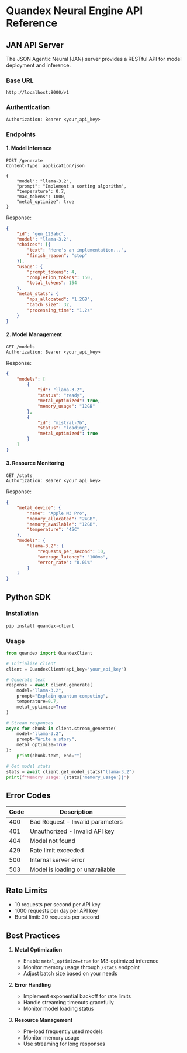 # Quandex Neural Engine API Reference

## JAN API Server

The JSON Agentic Neural (JAN) server provides a RESTful API for model deployment and inference.

### Base URL
```
http://localhost:8000/v1
```

### Authentication
```http
Authorization: Bearer <your_api_key>
```

### Endpoints

#### 1. Model Inference
```http
POST /generate
Content-Type: application/json

{
    "model": "llama-3.2",
    "prompt": "Implement a sorting algorithm",
    "temperature": 0.7,
    "max_tokens": 1000,
    "metal_optimize": true
}
```

Response:
```json
{
    "id": "gen_123abc",
    "model": "llama-3.2",
    "choices": [{
        "text": "Here's an implementation...",
        "finish_reason": "stop"
    }],
    "usage": {
        "prompt_tokens": 4,
        "completion_tokens": 150,
        "total_tokens": 154
    },
    "metal_stats": {
        "mps_allocated": "1.2GB",
        "batch_size": 32,
        "processing_time": "1.2s"
    }
}
```

#### 2. Model Management
```http
GET /models
Authorization: Bearer <your_api_key>
```

Response:
```json
{
    "models": [
        {
            "id": "llama-3.2",
            "status": "ready",
            "metal_optimized": true,
            "memory_usage": "12GB"
        },
        {
            "id": "mistral-7b",
            "status": "loading",
            "metal_optimized": true
        }
    ]
}
```

#### 3. Resource Monitoring
```http
GET /stats
Authorization: Bearer <your_api_key>
```

Response:
```json
{
    "metal_device": {
        "name": "Apple M3 Pro",
        "memory_allocated": "24GB",
        "memory_available": "12GB",
        "temperature": "45C"
    },
    "models": {
        "llama-3.2": {
            "requests_per_second": 10,
            "average_latency": "100ms",
            "error_rate": "0.01%"
        }
    }
}
```

## Python SDK

### Installation
```bash
pip install quandex-client
```

### Usage

```python
from quandex import QuandexClient

# Initialize client
client = QuandexClient(api_key="your_api_key")

# Generate text
response = await client.generate(
    model="llama-3.2",
    prompt="Explain quantum computing",
    temperature=0.7,
    metal_optimize=True
)

# Stream responses
async for chunk in client.stream_generate(
    model="llama-3.2",
    prompt="Write a story",
    metal_optimize=True
):
    print(chunk.text, end="")

# Get model stats
stats = await client.get_model_stats("llama-3.2")
print(f"Memory usage: {stats['memory_usage']}")
```

## Error Codes

| Code | Description |
|------|-------------|
| 400  | Bad Request - Invalid parameters |
| 401  | Unauthorized - Invalid API key |
| 404  | Model not found |
| 429  | Rate limit exceeded |
| 500  | Internal server error |
| 503  | Model is loading or unavailable |

## Rate Limits

- 10 requests per second per API key
- 1000 requests per day per API key
- Burst limit: 20 requests per second

## Best Practices

1. **Metal Optimization**
   - Enable `metal_optimize=true` for M3-optimized inference
   - Monitor memory usage through `/stats` endpoint
   - Adjust batch size based on your needs

2. **Error Handling**
   - Implement exponential backoff for rate limits
   - Handle streaming timeouts gracefully
   - Monitor model loading status

3. **Resource Management**
   - Pre-load frequently used models
   - Monitor memory usage
   - Use streaming for long responses
